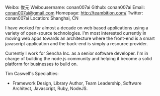 Weibo: 俊元
Weibousername: conan007ai
Github:   conan007ai
Email:    conan007ai@gmail.com
Homepage: http://teambition.com/
Twitter: conan007ai
Location: Shanghai, CN

I have worked for almost a decade on web based applications using a variety of open-source technologies. I'm most interested currently in moving web apps towards an architecture where the front-end is a smart javascript application and the back-end is simply a resource provider.

Currently I work for Sencha Inc. as a senior software developer.  I'm in charge of building the node.js community and helping it become a solid platform for businesses to build on.

Tim Caswell's Specialties:

 - Framework Design, Library Author, Team Leadership, Software Architect,  Javascript, Ruby, NodeJS.
